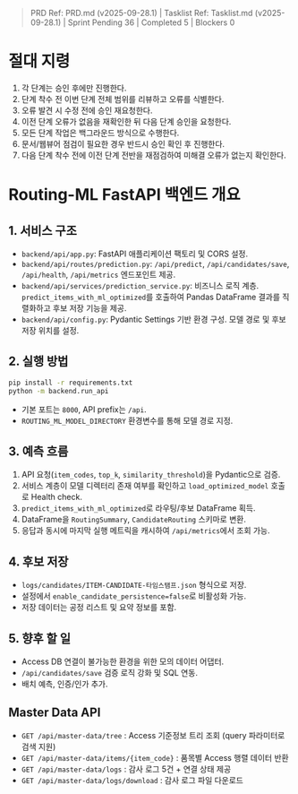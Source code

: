 ﻿> PRD Ref: PRD.md (v2025-09-28.1) | Tasklist Ref: Tasklist.md (v2025-09-28.1) | Sprint Pending 36 | Completed 5 | Blockers 0

# 절대 지령
1. 각 단계는 승인 후에만 진행한다.
2. 단계 착수 전 이번 단계 전체 범위를 리뷰하고 오류를 식별한다.
3. 오류 발견 시 수정 전에 승인 재요청한다.
4. 이전 단계 오류가 없음을 재확인한 뒤 다음 단계 승인을 요청한다.
5. 모든 단계 작업은 백그라운드 방식으로 수행한다.
6. 문서/웹뷰어 점검이 필요한 경우 반드시 승인 확인 후 진행한다.
7. 다음 단계 착수 전에 이전 단계 전반을 재점검하여 미해결 오류가 없는지 확인한다.

# Routing-ML FastAPI 백엔드 개요

## 1. 서비스 구조
- `backend/api/app.py`: FastAPI 애플리케이션 팩토리 및 CORS 설정.
- `backend/api/routes/prediction.py`: `/api/predict`, `/api/candidates/save`, `/api/health`, `/api/metrics` 엔드포인트 제공.
- `backend/api/services/prediction_service.py`: 비즈니스 로직 계층. `predict_items_with_ml_optimized`를 호출하여 Pandas DataFrame 결과를 직렬화하고 후보 저장 기능을 제공.
- `backend/api/config.py`: Pydantic Settings 기반 환경 구성. 모델 경로 및 후보 저장 위치를 설정.

## 2. 실행 방법
```bash
pip install -r requirements.txt
python -m backend.run_api
```
- 기본 포트는 `8000`, API prefix는 `/api`.
- `ROUTING_ML_MODEL_DIRECTORY` 환경변수를 통해 모델 경로 지정.

## 3. 예측 흐름
1. API 요청(`item_codes`, `top_k`, `similarity_threshold`)을 Pydantic으로 검증.
2. 서비스 계층이 모델 디렉터리 존재 여부를 확인하고 `load_optimized_model` 호출로 Health check.
3. `predict_items_with_ml_optimized`로 라우팅/후보 DataFrame 획득.
4. DataFrame을 `RoutingSummary`, `CandidateRouting` 스키마로 변환.
5. 응답과 동시에 마지막 실행 메트릭을 캐시하여 `/api/metrics`에서 조회 가능.

## 4. 후보 저장
- `logs/candidates/ITEM-CANDIDATE-타임스탬프.json` 형식으로 저장.
- 설정에서 `enable_candidate_persistence=false`로 비활성화 가능.
- 저장 데이터는 공정 리스트 및 요약 정보를 포함.

## 5. 향후 할 일
- Access DB 연결이 불가능한 환경을 위한 모의 데이터 어댑터.
- `/api/candidates/save` 검증 로직 강화 및 SQL 연동.
- 배치 예측, 인증/인가 추가.


## Master Data API
- `GET /api/master-data/tree` : Access 기준정보 트리 조회 (query 파라미터로 검색 지원)
- `GET /api/master-data/items/{item_code}` : 품목별 Access 행렬 데이터 반환
- `GET /api/master-data/logs` : 감사 로그 5건 + 연결 상태 제공
- `GET /api/master-data/logs/download` : 감사 로그 파일 다운로드
